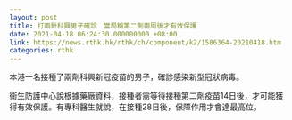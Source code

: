```yaml
---
layout: post
title: 打兩針科興男子確診　當局稱第二劑兩周後才有效保護
date: 2021-04-18 06:24:30.000000000 +08:00
link: https://news.rthk.hk/rthk/ch/component/k2/1586364-20210418.htm
categories: rthk
---
```


本港一名接種了兩劑科興新冠疫苗的男子，確診感染新型冠狀病毒。

衞生防護中心說根據藥廠資料，接種者需等待接種第二劑疫苗14日後，才可能獲得有效保護。有專科醫生就說，在接種28日後，保障作用才會達最高位。
